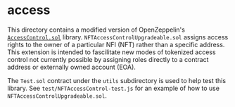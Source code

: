 # access
This directory contains a modified version of OpenZeppelin's 
[`AccessControl.sol`](https://github.com/OpenZeppelin/openzeppelin-contracts/blob/master/contracts/access/AccessControl.sol) library.
`NFTAccessControlUpgradeable.sol` assigns access rights to the owner of a particular NFI (NFT) rather than a specific address. This 
extension is intended to fascilitate new modes of tokenized access control not currently possible by assigning roles directly to a 
contract address or externally owned account (EOA). 

The `Test.sol` contract under the `utils` subdirectory is used to help test this library. See `test/NFTAccessControl-test.js` for an 
example of how to use `NFTAccessControlUpgradeable.sol`. 